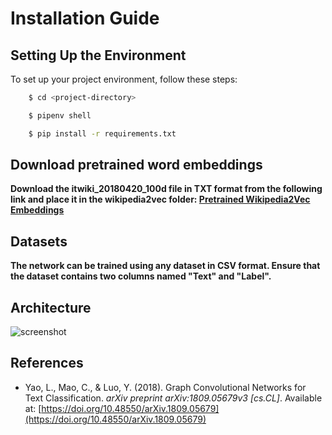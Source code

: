 # Installation Guide

## Setting Up the Environment
To set up your project environment, follow these steps:

``` bash 
    $ cd <project-directory> 

    $ pipenv shell 

    $ pip install -r requirements.txt 
   ```

## Download pretrained word embeddings ##

**Download the itwiki_20180420_100d file in TXT format from the following link and place it in the wikipedia2vec
folder: [Pretrained Wikipedia2Vec Embeddings](https://wikipedia2vec.github.io/wikipedia2vec/pretrained/)**

## Datasets ##

**The network can be trained using any dataset in CSV format. Ensure that the dataset contains two columns named "Text"
and "Label".**

## Architecture ##

![screenshot](netowrk.png)

## References

- Yao, L., Mao, C., & Luo, Y. (2018). Graph Convolutional Networks for Text Classification. *arXiv preprint arXiv:1809.05679v3 [cs.CL]*. Available at: [https://doi.org/10.48550/arXiv.1809.05679](https://doi.org/10.48550/arXiv.1809.05679)

